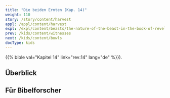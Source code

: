 ```yaml
---
title: "Die beiden Ernten (Kap. 14)"
weight: 110
story: /story/content/harvest
appl: /appl/content/harvest
expl: /expl/content/beasts/the-nature-of-the-beast-in-the-book-of-revelation
prev: /kids/content/witnesses
next: /kids/content/bowls
docType: kids
---
```



{{% bible val="Kapitel 14" link="rev:14" lang="de" %}}).


## Überblick


## Für Bibelforscher